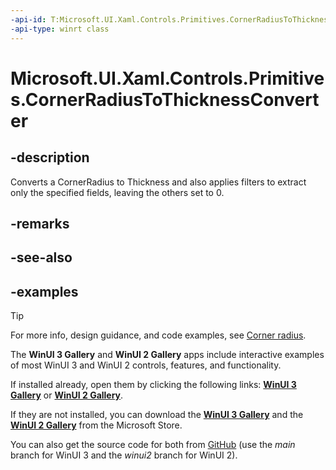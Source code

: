 ```yaml
---
-api-id: T:Microsoft.UI.Xaml.Controls.Primitives.CornerRadiusToThicknessConverter
-api-type: winrt class
---
```


# Microsoft.UI.Xaml.Controls.Primitives.CornerRadiusToThicknessConverter

<!--
public sealed class CornerRadiusToThicknessConverter : Windows.UI.Xaml.DependencyObject, Windows.UI.Xaml.Data.IValueConverter
-->

## -description

Converts a CornerRadius to Thickness and also applies filters to extract only the specified fields, leaving the others set to 0.

## -remarks

## -see-also

## -examples

> [!TIP]
> For more info, design guidance, and code examples, see [Corner radius](/windows/apps/design/style/rounded-corner).
>
> The **WinUI 3 Gallery** and **WinUI 2 Gallery** apps include interactive examples of most WinUI 3 and WinUI 2 controls, features, and functionality.
>
> If installed already, open them by clicking the following links: [**WinUI 3 Gallery**](winui3gallery:) or [**WinUI 2 Gallery**](winui2gallery:).
>
> If they are not installed, you can download the [**WinUI 3 Gallery**](https://www.microsoft.com/p/winui-3-controls-gallery/9p3jfpwwdzrc) and the [**WinUI 2 Gallery**](https://www.microsoft.com/p/xaml-controls-gallery/9msvh128x2zt) from the Microsoft Store.
>
> You can also get the source code for both from [GitHub](https://github.com/Microsoft/WinUI-Gallery) (use the *main* branch for WinUI 3 and the *winui2* branch for WinUI 2).
